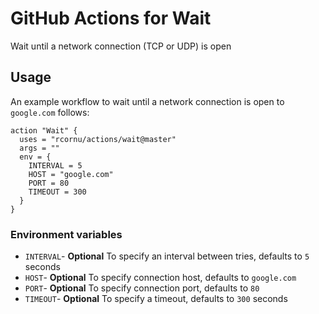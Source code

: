 # GitHub Actions for Wait

Wait until a network connection (TCP or UDP) is open

## Usage

An example workflow to wait until a network connection is open to `google.com` follows:

```hcl
action "Wait" {
  uses = "rcornu/actions/wait@master"
  args = ""
  env = {
    INTERVAL = 5
    HOST = "google.com"
    PORT = 80
    TIMEOUT = 300
  }
}
```

### Environment variables

- `INTERVAL`- **Optional** To specify an interval between tries, defaults to `5` seconds
- `HOST`- **Optional** To specify connection host, defaults to `google.com`
- `PORT`- **Optional** To specify connection port, defaults to `80`
- `TIMEOUT`- **Optional** To specify a timeout, defaults to `300` seconds